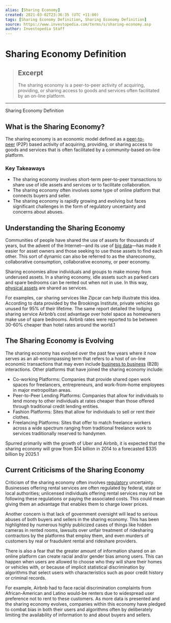 ```yaml
---
alias: [Sharing Economy]
created: 2021-03-02T23:36:35 (UTC +11:00)
tags: [Sharing Economy Definition, Sharing Economy Definition]
source: https://www.investopedia.com/terms/s/sharing-economy.asp
author: Investopedia Staff
---
```


# Sharing Economy Definition

> ## Excerpt
> The sharing economy is a peer-to-peer activity of acquiring, providing, or sharing access to goods and services often facilitated by an on-line platform.

---

Sharing Economy Definition
## What is the Sharing Economy?

The sharing economy is an economic model defined as a [peer-to-peer](https://www.investopedia.com/terms/p/peertopeer-p2p-economy.asp) (P2P) based activity of acquiring, providing, or sharing access to goods and services that is often facilitated by a community-based on-line platform.

### Key Takeaways

-   The sharing economy involves short-term peer-to-peer transactions to share use of idle assets and services or to facilitate collaboration.
-   The sharing economy often involves some type of online platform that connects buyers and seller.
-   The sharing economy is rapidly growing and evolving but faces significant challenges in the form of regulatory uncertainty and concerns about abuses.

## Understanding the Sharing Economy

Communities of people have shared the use of assets for thousands of years, but the advent of the Internet—and its use of [big data](https://www.investopedia.com/terms/b/big-data.asp)—has made it easier for asset owners and those seeking to use those assets to find each other. This sort of dynamic can also be referred to as the shareconomy, collaborative consumption, collaborative economy, or peer economy.

Sharing economies allow individuals and groups to make money from underused assets. In a sharing economy, idle assets such as parked cars and spare bedrooms can be rented out when not in use. In this way, [physical assets](https://www.investopedia.com/terms/p/physicalasset.asp) are shared as services.

For examples, car sharing services like Zipcar can help illustrate this idea. According to data provided by the Brookings Institute, private vehicles go unused for 95% of their lifetime. The same report detailed the lodging sharing service Airbnb’s cost advantage over hotel space as homeowners make use of spare bedrooms. Airbnb rates were reported to be between 30-60% cheaper than hotel rates around the world.1

## The Sharing Economy is Evolving

The sharing economy has evolved over the past few years where it now serves as an all-encompassing term that refers to a host of on-line economic transactions that may even include [business to business](https://www.investopedia.com/terms/b/btob.asp) (B2B) interactions. Other platforms that have joined the sharing economy include:

-   Co-working Platforms: Companies that provide shared open work spaces for freelancers, entrepreneurs, and work-from-home employees in major metropolitan areas.
-   Peer-to-Peer Lending Platforms: Companies that allow for individuals to lend money to other individuals at rates cheaper than those offered through traditional credit lending entities.
-   Fashion Platforms: Sites that allow for individuals to sell or rent their clothes.
-   Freelancing Platforms: Sites that offer to match freelance workers across a wide spectrum ranging from traditional freelance work to services traditionally reserved to handymen.

Spurred primarily with the growth of Uber and Airbnb, it is expected that the sharing economy will grow from $14 billion in 2014 to a forecasted $335 billion by 2025.1

## Current Criticisms of the Sharing Economy

Criticism of the sharing economy often involves [regulatory](https://www.investopedia.com/terms/r/regulatory_risk.asp) uncertainty. Businesses offering rental services are often regulated by federal, state or local authorities; unlicensed individuals offering rental services may not be following these regulations or paying the associated costs. This could mean giving them an advantage that enables them to charge lower prices.

Another concern is that lack of government oversight will lead to serious abuses of both buyers and sellers in the sharing economy. This has been highlighted by numerous highly publicized cases of things like hidden cameras in rented rooms, lawsuits over unfair treatment of ridesharing contractors by the platforms that employ them, and even murders of customers by real or fraudulent rental and rideshare providers.

There is also a fear that the greater amount of information shared on an online platform can create racial and/or gender bias among users. This can happen when users are allowed to choose who they will share their homes or vehicles with, or because of implicit statistical discrimination by algorithms that select users with characteristics such as poor credit history or criminal records.

For example, Airbnb had to face racial discrimination complaints from African-American and Latino would-be renters due to widespread user preference not to rent to these customers. As more data is presented and the sharing economy evolves, companies within this economy have pledged to combat bias in both their users and algorithms often by deliberately limiting the availability of information to and about buyers and sellers.
